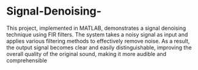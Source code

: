 # Signal-Denoising-
This project, implemented in MATLAB, demonstrates a signal denoising technique using FIR filters. The system takes a noisy signal as input and applies various filtering methods to effectively remove noise. As a result, the output signal becomes clear and easily distinguishable, improving the overall quality of the original sound, making it more audible and comprehensible
